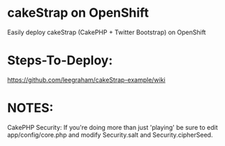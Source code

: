 cakeStrap on OpenShift
======================


Easily deploy cakeStrap (CakePHP + Twitter Bootstrap) on OpenShift



Steps-To-Deploy:
===============
https://github.com/leegraham/cakeStrap-example/wiki











NOTES:
======

CakePHP Security:
    If you're doing more than just 'playing' be sure to edit app/config/core.php
    and modify Security.salt and Security.cipherSeed.
